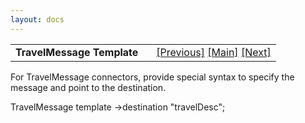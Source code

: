 ```yaml
---
layout: docs
---
```

<table width="100%" data-border="0" data-cellspacing="0"
data-cellpadding="3" data-bgcolor="#C0C0C0">
<colgroup>
<col style="width: 50%" />
<col style="width: 50%" />
</colgroup>
<tbody>
<tr>
<td style="text-align: left;"><strong>TravelMessage Template<br />
</strong></td>
<td style="text-align: right;"><a
href="topicgrouptemplate.html">[Previous]</a> <a
href="generalintroduction.html">[Main]</a> <a
href="unthingtemplate.html">[Next]</a></td>
</tr>
</tbody>
</table>

  
For TravelMessage connectors, provide special syntax to specify the
message and point to the destination.  
  
TravelMessage template -\>destination "travelDesc";   
  
